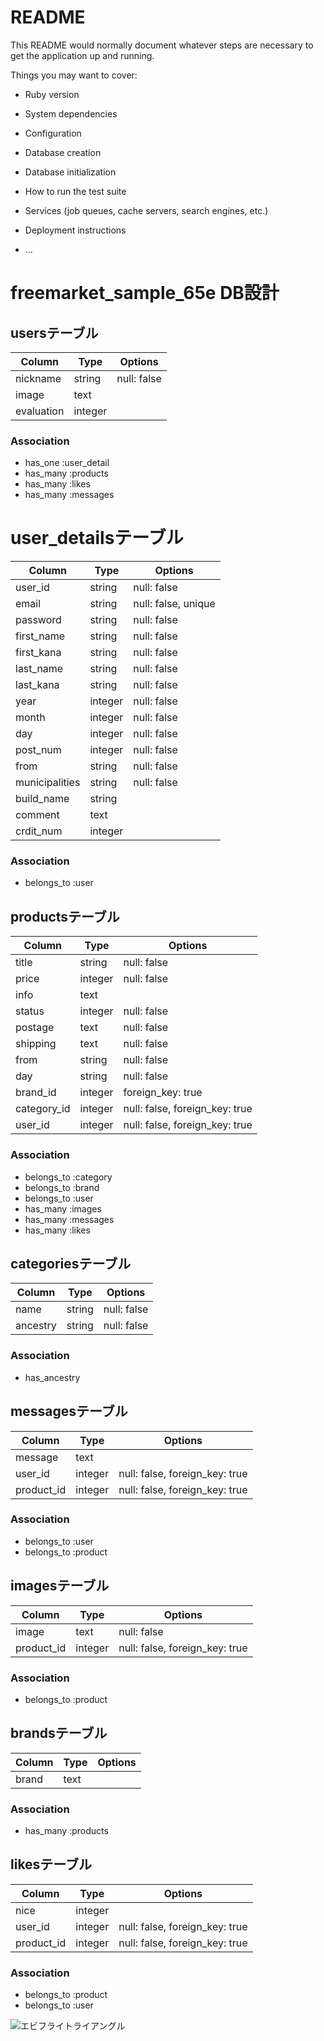 # README

This README would normally document whatever steps are necessary to get the
application up and running.

Things you may want to cover:

* Ruby version

* System dependencies

* Configuration

* Database creation

* Database initialization

* How to run the test suite

* Services (job queues, cache servers, search engines, etc.)

* Deployment instructions

* ...

# freemarket_sample_65e DB設計

## usersテーブル
|Column|Type|Options|
|------|----|-------|
|nickname|string|null: false|
|image|text||
|evaluation|integer||
### Association
- has_one :user_detail
- has_many :products
- has_many :likes
- has_many :messages

# user_detailsテーブル
|Column|Type|Options|
|------|----|-------|
|user_id|string|null: false|
|email|string|null: false, unique|
|password|string|null: false||
|first_name|string|null: false|
|first_kana|string|null: false|
|last_name|string|null: false|
|last_kana|string|null: false|
|year|integer|null: false|
|month|integer|null: false|
|day|integer|null: false|
|post_num|integer|null: false|
|from|string|null: false|
|municipalities|string|null: false|
|build_name|string||
|comment|text||
|crdit_num|integer||
### Association
- belongs_to :user

## productsテーブル
|Column|Type|Options|
|------|----|-------|
|title|string|null: false|
|price|integer|null: false|
|info|text||
|status|integer|null: false|
|postage|text|null: false|
|shipping|text|null: false|
|from|string|null: false|
|day|string|null: false|
|brand_id|integer|foreign_key: true|
|category_id|integer|null: false, foreign_key: true|
|user_id|integer|null: false, foreign_key: true|
### Association
- belongs_to :category
- belongs_to :brand
- belongs_to :user
- has_many :images
- has_many :messages
- has_many :likes



## categoriesテーブル
|Column|Type|Options|
|------|----|-------|
|name|string|null: false|
|ancestry|string|null: false|
### Association
- has_ancestry

## messagesテーブル
|Column|Type|Options|
|------|----|-------|
|message|text||
|user_id|integer|null: false, foreign_key: true|
|product_id|integer|null: false, foreign_key: true|
### Association
- belongs_to :user
- belongs_to :product

## imagesテーブル
|Column|Type|Options|
|------|----|-------|
|image|text|null: false|
|product_id|integer|null: false, foreign_key: true|
### Association
- belongs_to :product

## brandsテーブル
|Column|Type|Options|
|------|----|-------|
|brand|text||
### Association
- has_many :products


## likesテーブル
|Column|Type|Options|
|------|----|-------|
|nice|integer||
|user_id|integer|null: false, foreign_key: true|
|product_id|integer|null: false, foreign_key: true|
### Association
- belongs_to :product
- belongs_to :user


![エビフライトライアングル](https://i.imgur.com/mzBOWul.jpg)